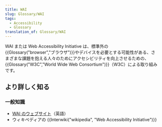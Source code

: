 ```yaml
---
title: WAI
slug: Glossary/WAI
tags:
  - Accessibility
  - Glossary
translation_of: Glossary/WAI
---
```

<p><span class="seoSummary">WAI または Web Accessibility Initiative は、標準外の{{Glossary("browser","ブラウザ")}}やデバイスを必要とする可能性がある、さまざまな課題を抱える人々のためにアクセシビリティを向上させるための、{{Glossary("W3C","World Wide Web Consortium")}}（W3C）による取り組みです。</span></p>

<h2 id="より詳しく知る">より詳しく知る</h2>

<h3 id="一般知識">一般知識</h3>

<ul>
 <li><a href="http://www.w3.org/WAI/">WAI のウェブサイト</a>（英語）</li>
 <li>ウィキペディアの {{Interwiki("wikipedia", "Web Accessibility Initiative")}}</li>
</ul>
